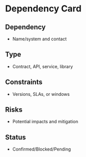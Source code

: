 # Dependency Card

## Dependency
- Name/system and contact

## Type
- Contract, API, service, library

## Constraints
- Versions, SLAs, or windows

## Risks
- Potential impacts and mitigation

## Status
- Confirmed/Blocked/Pending

